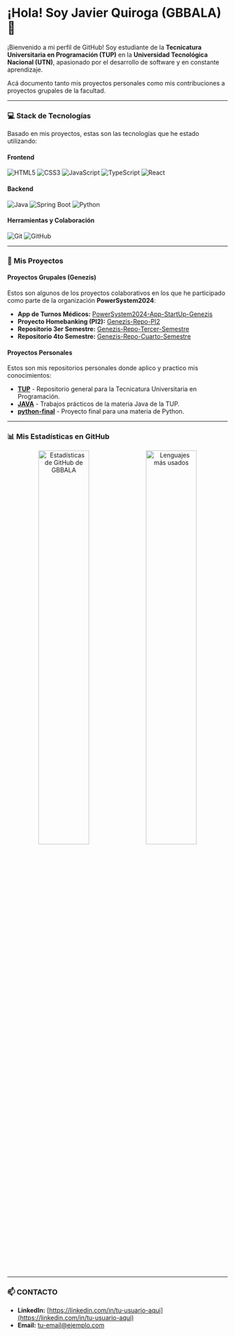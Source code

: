 # ¡Hola! Soy Javier Quiroga (GBBALA) 👋

¡Bienvenido a mi perfil de GitHub! Soy estudiante de la **Tecnicatura Universitaria en Programación (TUP)** en la **Universidad Tecnológica Nacional (UTN)**, apasionado por el desarrollo de software y en constante aprendizaje.

Acá documento tanto mis proyectos personales como mis contribuciones a proyectos grupales de la facultad.

---

### 💻 Stack de Tecnologías

Basado en mis proyectos, estas son las tecnologías que he estado utilizando:

#### Frontend
<div align="left">
  <img src="https://img.shields.io/badge/HTML5-E34F26?style=for-the-badge&logo=html5&logoColor=white" alt="HTML5"/>
  <img src="https://img.shields.io/badge/CSS3-1572B6?style=for-the-badge&logo=css3&logoColor=white" alt="CSS3"/>
  <img src="https://img.shields.io/badge/JavaScript-F7DF1E?style=for-the-badge&logo=javascript&logoColor=black" alt="JavaScript"/>
  <img src="https://img.shields.io/badge/TypeScript-3178C6?style=for-the-badge&logo=typescript&logoColor=white" alt="TypeScript"/>
  <img src="https://img.shields.io/badge/React-20232A?style=for-the-badge&logo=react&logoColor=61DAFB" alt="React"/>
  </div>

#### Backend
<div align="left">
  <img src="https://img.shields.io/badge/Java-ED8B00?style=for-the-badge&logo=openjdk&logoColor=white" alt="Java"/>
  <img src="https://img.shields.io/badge/Spring_Boot-6DB33F?style=for-the-badge&logo=spring-boot&logoColor=white" alt="Spring Boot"/>
  <img src="https://img.shields.io/badge/Python-3776AB?style=for-the-badge&logo=python&logoColor=white" alt="Python"/>
</div>

#### Herramientas y Colaboración
<div align="left">
  <img src="https://img.shields.io/badge/Git-F05032?style=for-the-badge&logo=git&logoColor=white" alt="Git"/>
  <img src="https://img.shields.io/badge/GitHub-181717?style=for-the-badge&logo=github&logoColor=white" alt="GitHub"/>
</div>

---

### 🚀 Mis Proyectos

#### Proyectos Grupales (Genezis)
Estos son algunos de los proyectos colaborativos en los que he participado como parte de la organización **PowerSystem2024**:

* **App de Turnos Médicos:** [PowerSystem2024-App-StartUp-Genezis](https://github.com/PowerSystem2024/PowerSystem2024-App-StartUp-Genezis)
* **Proyecto Homebanking (PI2):** [Genezis-Repo-PI2](https://github.com/PowerSystem2024/Genezis-Repo-PI2)
* **Repositorio 3er Semestre:** [Genezis-Repo-Tercer-Semestre](https://github.com/PowerSystem2024/Genezis-Repo-Tercer-Semestre)
* **Repositorio 4to Semestre:** [Genezis-Repo-Cuarto-Semestre](https://github.com/PowerSystem2024/Genezis-Repo-Cuarto-Semestre)

#### Proyectos Personales
Estos son mis repositorios personales donde aplico y practico mis conocimientos:

* **[TUP](https://github.com/GBBALA/TUP)** - Repositorio general para la Tecnicatura Universitaria en Programación.
* **[JAVA](https://github.com/GBBALA/JAVA)** - Trabajos prácticos de la materia Java de la TUP.
* **[python-final](https://github.com/GBBALA/python-final)** - Proyecto final para una materia de Python.

---

### 📊 Mis Estadísticas en GitHub

<p align="center">
  <img width="48%" src="https://github-readme-stats.vercel.app/api?username=GBBALA&show_icons=true&theme=radical&rank_icon=percentile" alt="Estadísticas de GitHub de GBBALA" />
  <img width="48%" src="https://github-readme-stats.vercel.app/api/top-langs/?username=GBBALA&layout=compact&theme=radical" alt="Lenguajes más usados" />
</p>

---

### 📫 CONTACTO
* **LinkedIn:** [https://linkedin.com/in/tu-usuario-aqui](https://linkedin.com/in/tu-usuario-aqui)
* **Email:** [tu-email@ejemplo.com](mailto:tu-email@ejemplo.com) 
